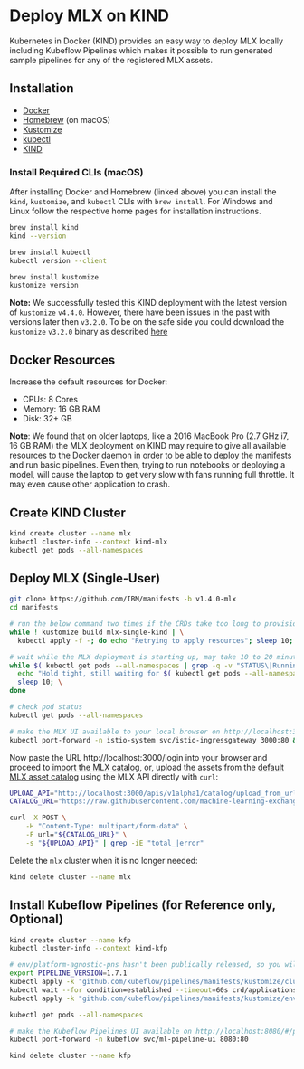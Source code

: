 # Deploy MLX on KIND

Kubernetes in Docker (KIND) provides an easy way to deploy MLX locally including
Kubeflow Pipelines which makes it possible to run generated sample pipelines for
any of the registered MLX assets.

## Installation

- [Docker](https://docs.docker.com/desktop/#download-and-install)
- [Homebrew](https://brew.sh/) (on macOS)
- [Kustomize](https://kubectl.docs.kubernetes.io/installation/kustomize/)
- [kubectl](https://kubernetes.io/docs/tasks/tools/#kubectl)
- [KIND](https://kind.sigs.k8s.io/docs/user/quick-start/#installation)


### Install Required CLIs (macOS)

After installing Docker and Homebrew (linked above) you can install the `kind`,
`kustomize`, and `kubectl` CLIs with `brew install`. For Windows and Linux follow
the respective home pages for installation instructions.

```Bash
brew install kind
kind --version

brew install kubectl
kubectl version --client

brew install kustomize
kustomize version
```

**Note:** We successfully tested this KIND deployment with the latest version of `kustomize` `v4.4.0`.
However, there have been issues in the past with versions later then `v3.2.0`. To be on the safe side
you could download the `kustomize` `v3.2.0` binary as described
[here](https://www.kubeflow.org/docs/distributions/ibm/deploy/deployment-process/#install-kubectl-and-kustomize)


## Docker Resources

Increase the default resources for Docker:

- CPUs: 8 Cores
- Memory: 16 GB RAM
- Disk: 32+ GB

**Note**: We found that on older laptops, like a 2016 MacBook Pro (2.7 GHz i7, 16 GB RAM) the MLX
deployment on KIND may require to give all available resources to the Docker daemon in order to be
able to deploy the manifests and run basic pipelines. Even then, trying to run notebooks or deploying 
a model, will cause the laptop to get very slow with fans running full throttle. It may even cause
other application to crash.


## Create KIND Cluster

```Bash
kind create cluster --name mlx
kubectl cluster-info --context kind-mlx
kubectl get pods --all-namespaces
```


## Deploy MLX (Single-User)

```Bash
git clone https://github.com/IBM/manifests -b v1.4.0-mlx
cd manifests

# run the below command two times if the CRDs take too long to provision
while ! kustomize build mlx-single-kind | \
  kubectl apply -f -; do echo "Retrying to apply resources"; sleep 10; done

# wait while the MLX deployment is starting up, may take 10 to 20 minutes
while $( kubectl get pods --all-namespaces | grep -q -v "STATUS\|Running" ); do \
  echo "Hold tight, still waiting for $( kubectl get pods --all-namespaces | grep -v "STATUS\|Running" | wc -l ) pods ..."; \
  sleep 10; \
done

# check pod status
kubectl get pods --all-namespaces

# make the MLX UI available to your local browser on http://localhost:3000/
kubectl port-forward -n istio-system svc/istio-ingressgateway 3000:80 &
```

Now paste the URL http://localhost:3000/login into your browser and proceed to
[import the MLX catalog](import-assets.md), or, upload the assets from the
[default MLX asset catalog](https://github.com/machine-learning-exchange/katalog)
using the MLX API directly with `curl`:

```Bash
UPLOAD_API="http://localhost:3000/apis/v1alpha1/catalog/upload_from_url"
CATALOG_URL="https://raw.githubusercontent.com/machine-learning-exchange/mlx/main/bootstrapper/catalog_upload.json"

curl -X POST \
    -H "Content-Type: multipart/form-data" \
    -F url="${CATALOG_URL}" \
    -s "${UPLOAD_API}" | grep -iE "total_|error"
```

Delete the `mlx` cluster when it is no longer needed:

```Bash
kind delete cluster --name mlx
```


## Install Kubeflow Pipelines (for Reference only, Optional)

```Bash
kind create cluster --name kfp
kubectl cluster-info --context kind-kfp

# env/platform-agnostic-pns hasn't been publically released, so you will install it from master
export PIPELINE_VERSION=1.7.1
kubectl apply -k "github.com/kubeflow/pipelines/manifests/kustomize/cluster-scoped-resources?ref=$PIPELINE_VERSION"
kubectl wait --for condition=established --timeout=60s crd/applications.app.k8s.io
kubectl apply -k "github.com/kubeflow/pipelines/manifests/kustomize/env/platform-agnostic-pns?ref=$PIPELINE_VERSION"

kubectl get pods --all-namespaces

# make the Kubeflow Pipelines UI available on http://localhost:8080/#/pipelines
kubectl port-forward -n kubeflow svc/ml-pipeline-ui 8080:80

kind delete cluster --name kfp
```

